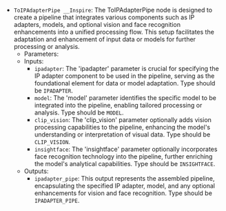 - `ToIPAdapterPipe __Inspire`: The ToIPAdapterPipe node is designed to create a pipeline that integrates various components such as IP adapters, models, and optional vision and face recognition enhancements into a unified processing flow. This setup facilitates the adaptation and enhancement of input data or models for further processing or analysis.
    - Parameters:
    - Inputs:
        - `ipadapter`: The 'ipadapter' parameter is crucial for specifying the IP adapter component to be used in the pipeline, serving as the foundational element for data or model adaptation. Type should be `IPADAPTER`.
        - `model`: The 'model' parameter identifies the specific model to be integrated into the pipeline, enabling tailored processing or analysis. Type should be `MODEL`.
        - `clip_vision`: The 'clip_vision' parameter optionally adds vision processing capabilities to the pipeline, enhancing the model's understanding or interpretation of visual data. Type should be `CLIP_VISION`.
        - `insightface`: The 'insightface' parameter optionally incorporates face recognition technology into the pipeline, further enriching the model's analytical capabilities. Type should be `INSIGHTFACE`.
    - Outputs:
        - `ipadapter_pipe`: This output represents the assembled pipeline, encapsulating the specified IP adapter, model, and any optional enhancements for vision and face recognition. Type should be `IPADAPTER_PIPE`.
